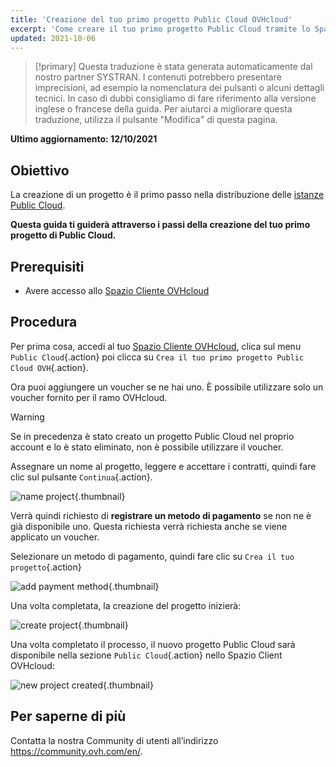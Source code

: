 ```yaml
---
title: 'Creazione del tuo primo progetto Public Cloud OVHcloud'
excerpt: 'Come creare il tuo primo progetto Public Cloud tramite lo Spazio Cliente OVHcloud'
updated: 2021-10-06
---
```


> [!primary]
> Questa traduzione è stata generata automaticamente dal nostro partner SYSTRAN. I contenuti potrebbero presentare imprecisioni, ad esempio la nomenclatura dei pulsanti o alcuni dettagli tecnici. In caso di dubbi consigliamo di fare riferimento alla versione inglese o francese della guida. Per aiutarci a migliorare questa traduzione, utilizza il pulsante "Modifica" di questa pagina.
>

**Ultimo aggiornamento: 12/10/2021**

## Obiettivo

La creazione di un progetto è il primo passo nella distribuzione delle [istanze Public Cloud](https://www.ovhcloud.com/it/public-cloud/).

**Questa guida ti guiderà attraverso i passi della creazione del tuo primo progetto di Public Cloud.**

## Prerequisiti

- Avere accesso allo [Spazio Cliente OVHcloud](https://www.ovh.com/auth/?action=gotomanager&from=https://www.ovh.it/&ovhSubsidiary=it)

## Procedura

Per prima cosa, accedi al tuo [Spazio Cliente OVHcloud](https://www.ovh.com/auth/?action=gotomanager&from=https://www.ovh.it/&ovhSubsidiary=it), clica sul menu `Public Cloud`{.action} poi clicca su `Crea il tuo primo progetto Public Cloud OVH`{.action}.

Ora puoi aggiungere un voucher se ne hai uno. È possibile utilizzare solo un voucher fornito per il ramo OVHcloud.

> [!warning]
> Se in precedenza è stato creato un progetto Public Cloud nel proprio account e lo è stato eliminato, non è possibile utilizzare il voucher.
>

Assegnare un nome al progetto, leggere e accettare i contratti, quindi fare clic sul pulsante `Continua`{.action}.

![name project](images/confirmvoucher.png){.thumbnail}

Verrà quindi richiesto di **registrare un metodo di pagamento** se non ne è già disponibile uno. Questa richiesta verrà richiesta anche se viene applicato un voucher.

Selezionare un metodo di pagamento, quindi fare clic su `Crea il tuo progetto`{.action}

![add payment method](images/pci-project-03b_2020.png){.thumbnail}

Una volta completata, la creazione del progetto inizierà:

![create project](images/creatingproject.png){.thumbnail}

Una volta completato il processo, il nuovo progetto Public Cloud sarà disponibile nella sezione `Public Cloud`{.action} nello Spazio Client OVHcloud:

![new project created](images/newprojectcreated.png){.thumbnail}

## Per saperne di più

Contatta la nostra Community di utenti all’indirizzo <https://community.ovh.com/en/>.
